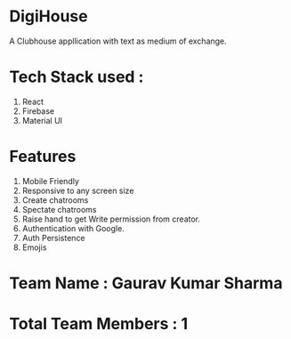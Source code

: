 # DigiHouse
A Clubhouse appllication with text as medium of exchange.

# Tech Stack used :
1. React
2. Firebase
3. Material UI

# Features
1. Mobile Friendly
2. Responsive to any screen size
3. Create chatrooms
4. Spectate chatrooms
5. Raise hand to get Write permission from creator.
6. Authentication with Google.
7. Auth Persistence
8. Emojis

# Team Name : Gaurav Kumar Sharma
# Total Team Members : 1
